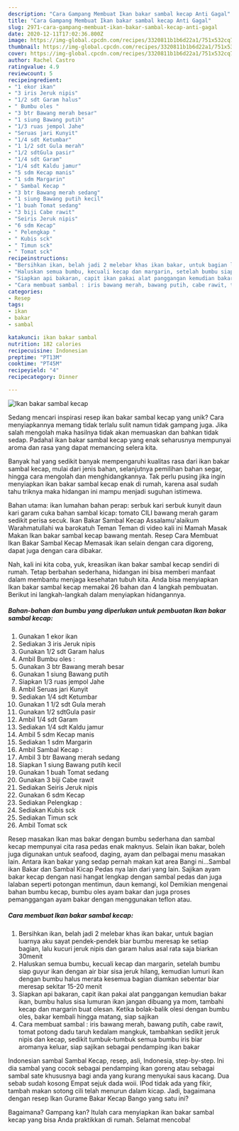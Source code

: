 ```yaml
---
description: "Cara Gampang Membuat Ikan bakar sambal kecap Anti Gagal"
title: "Cara Gampang Membuat Ikan bakar sambal kecap Anti Gagal"
slug: 2971-cara-gampang-membuat-ikan-bakar-sambal-kecap-anti-gagal
date: 2020-12-11T17:02:36.800Z
image: https://img-global.cpcdn.com/recipes/3320811b1b6d22a1/751x532cq70/ikan-bakar-sambal-kecap-foto-resep-utama.jpg
thumbnail: https://img-global.cpcdn.com/recipes/3320811b1b6d22a1/751x532cq70/ikan-bakar-sambal-kecap-foto-resep-utama.jpg
cover: https://img-global.cpcdn.com/recipes/3320811b1b6d22a1/751x532cq70/ikan-bakar-sambal-kecap-foto-resep-utama.jpg
author: Rachel Castro
ratingvalue: 4.9
reviewcount: 5
recipeingredient:
- "1 ekor ikan"
- "3 iris Jeruk nipis"
- "1/2 sdt Garam halus"
- " Bumbu oles "
- "3 btr Bawang merah besar"
- "1 siung Bawang putih"
- "1/3 ruas jempol Jahe"
- "Seruas jari Kunyit"
- "1/4 sdt Ketumbar"
- "1 1/2 sdt Gula merah"
- "1/2 sdtGula pasir"
- "1/4 sdt Garam"
- "1/4 sdt Kaldu jamur"
- "5 sdm Kecap manis"
- "1 sdm Margarin"
- " Sambal Kecap "
- "3 btr Bawang merah sedang"
- "1 siung Bawang putih kecil"
- "1 buah Tomat sedang"
- "3 biji Cabe rawit"
- "Seiris Jeruk nipis"
- "6 sdm Kecap"
- " Pelengkap "
- " Kubis sck"
- " Timun sck"
- " Tomat sck"
recipeinstructions:
- "Bersihkan ikan, belah jadi 2 melebar khas ikan bakar, untuk bagian luarnya aku sayat pendek-pendek biar bumbu meresap ke setiap bagian, lalu kucuri jeruk nipis dan garam halus asal rata saja biarkan 30menit"
- "Haluskan semua bumbu, kecuali kecap dan margarin, setelah bumbu siap guyur ikan dengan air biar sisa jeruk hilang, kemudian lumuri ikan dengan bumbu halus merata kesemua bagian diamkan sebentar biar meresap sekitar 15-20 menit"
- "Siapkan api bakaran, capit ikan pakai alat panggangan kemudian bakar ikan, bumbu halus sisa lumuran ikan jangan dibuang ya mom, tambahi kecap dan margarin buat olesan. Ketika bolak-balik olesi dengan bumbu oles, bakar kembali hingga matang, siap sajikan"
- "Cara membuat sambal : iris bawang merah, bawang putih, cabe rawit, tomat potong dadu taruh kedalam mangkuk, tambahkan sedikit jeruk nipis dan kecap, sedikit tumbuk-tumbuk semua bumbu iris biar aromanya keluar, siap sajikan sebagai pendamping ikan bakar"
categories:
- Resep
tags:
- ikan
- bakar
- sambal

katakunci: ikan bakar sambal 
nutrition: 182 calories
recipecuisine: Indonesian
preptime: "PT13M"
cooktime: "PT45M"
recipeyield: "4"
recipecategory: Dinner

---
```



![Ikan bakar sambal kecap](https://img-global.cpcdn.com/recipes/3320811b1b6d22a1/751x532cq70/ikan-bakar-sambal-kecap-foto-resep-utama.jpg)

Sedang mencari inspirasi resep ikan bakar sambal kecap yang unik? Cara menyiapkannya memang tidak terlalu sulit namun tidak gampang juga. Jika salah mengolah maka hasilnya tidak akan memuaskan dan bahkan tidak sedap. Padahal ikan bakar sambal kecap yang enak seharusnya mempunyai aroma dan rasa yang dapat memancing selera kita.

Banyak hal yang sedikit banyak mempengaruhi kualitas rasa dari ikan bakar sambal kecap, mulai dari jenis bahan, selanjutnya pemilihan bahan segar, hingga cara mengolah dan menghidangkannya. Tak perlu pusing jika ingin menyiapkan ikan bakar sambal kecap enak di rumah, karena asal sudah tahu triknya maka hidangan ini mampu menjadi suguhan istimewa.

Bahan utama: ikan lumahan bahan perap: serbuk kari serbuk kunyit daun kari garam cuka bahan sambal kicap: tomato CILI bawang merah garam sedikit perisa secuk. Ikan Bakar Sambal Kecap Assalamu&#39;alaikum Warahmatullahi wa barokatuh Teman Teman di video kali ini Mamah Masak Makan Ikan bakar sambal kecap bawang mentah. Resep Cara Membuat Ikan Bakar Sambal Kecap Memasak ikan selain dengan cara digoreng, dapat juga dengan cara dibakar.


Nah, kali ini kita coba, yuk, kreasikan ikan bakar sambal kecap sendiri di rumah. Tetap berbahan sederhana, hidangan ini bisa memberi manfaat dalam membantu menjaga kesehatan tubuh kita. Anda bisa menyiapkan Ikan bakar sambal kecap memakai 26 bahan dan 4 langkah pembuatan. Berikut ini langkah-langkah dalam menyiapkan hidangannya.

<!--inarticleads1-->

##### Bahan-bahan dan bumbu yang diperlukan untuk pembuatan Ikan bakar sambal kecap:

1. Gunakan 1 ekor ikan
1. Sediakan 3 iris Jeruk nipis
1. Gunakan 1/2 sdt Garam halus
1. Ambil  Bumbu oles :
1. Gunakan 3 btr Bawang merah besar
1. Gunakan 1 siung Bawang putih
1. Siapkan 1/3 ruas jempol Jahe
1. Ambil Seruas jari Kunyit
1. Sediakan 1/4 sdt Ketumbar
1. Gunakan 1 1/2 sdt Gula merah
1. Gunakan 1/2 sdtGula pasir
1. Ambil 1/4 sdt Garam
1. Sediakan 1/4 sdt Kaldu jamur
1. Ambil 5 sdm Kecap manis
1. Sediakan 1 sdm Margarin
1. Ambil  Sambal Kecap :
1. Ambil 3 btr Bawang merah sedang
1. Siapkan 1 siung Bawang putih kecil
1. Gunakan 1 buah Tomat sedang
1. Gunakan 3 biji Cabe rawit
1. Sediakan Seiris Jeruk nipis
1. Gunakan 6 sdm Kecap
1. Sediakan  Pelengkap :
1. Sediakan  Kubis sck
1. Sediakan  Timun sck
1. Ambil  Tomat sck


Resep masakan Ikan mas bakar dengan bumbu sederhana dan sambal kecap mempunyai cita rasa pedas enak maknyus. Selain ikan bakar, boleh juga digunakan untuk seafood, daging, ayam dan pelbagai menu masakan lain. Antara ikan bakar yang sedap pernah makan kat area Bangi ni…Sambal ikan Bakar dan Sambal Kicap Pedas nya lain dari yang lain. Sajikan ayam bakar kecap dengan nasi hangat lengkap dengan sambal pedas dan juga lalaban seperti potongan mentimun, daun kemangi, kol Demikian mengenai bahan bumbu kecap, bumbu oles ayam bakar dan juga proses pemanggangan ayam bakar dengan menggunakan teflon atau. 

<!--inarticleads2-->

##### Cara membuat Ikan bakar sambal kecap:

1. Bersihkan ikan, belah jadi 2 melebar khas ikan bakar, untuk bagian luarnya aku sayat pendek-pendek biar bumbu meresap ke setiap bagian, lalu kucuri jeruk nipis dan garam halus asal rata saja biarkan 30menit
1. Haluskan semua bumbu, kecuali kecap dan margarin, setelah bumbu siap guyur ikan dengan air biar sisa jeruk hilang, kemudian lumuri ikan dengan bumbu halus merata kesemua bagian diamkan sebentar biar meresap sekitar 15-20 menit
1. Siapkan api bakaran, capit ikan pakai alat panggangan kemudian bakar ikan, bumbu halus sisa lumuran ikan jangan dibuang ya mom, tambahi kecap dan margarin buat olesan. Ketika bolak-balik olesi dengan bumbu oles, bakar kembali hingga matang, siap sajikan
1. Cara membuat sambal : iris bawang merah, bawang putih, cabe rawit, tomat potong dadu taruh kedalam mangkuk, tambahkan sedikit jeruk nipis dan kecap, sedikit tumbuk-tumbuk semua bumbu iris biar aromanya keluar, siap sajikan sebagai pendamping ikan bakar


Indonesian sambal Sambal Kecap, resep, asli, Indonesia, step-by-step. Ini dia sambal yang cocok sebagai pendamping ikan goreng atau sebagai sambal sate khususnya bagi anda yang kurang menyukai saus kacang. Dua sebab sudah kosong Empat sejuk dada woii. IPod tidak ada yang fikir, tambah makan sotong cili telah menurun dalam kicap. Jadi, bagaimana dengan resep Ikan Gurame Bakar Kecap Bango yang satu ini? 

Bagaimana? Gampang kan? Itulah cara menyiapkan ikan bakar sambal kecap yang bisa Anda praktikkan di rumah. Selamat mencoba!
